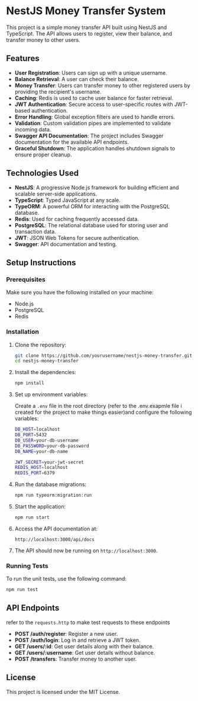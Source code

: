 
# NestJS Money Transfer System

This project is a simple money transfer API built using NestJS and TypeScript. The API allows users to register, view their balance, and transfer money to other users.

## Features

- **User Registration**: Users can sign up with a unique username.
- **Balance Retrieval**: A user can check their balance.
- **Money Transfer**: Users can transfer money to other registered users by providing the recipient's username.
- **Caching**: Redis is used to cache user balance for faster retrieval.
- **JWT Authentication**: Secure access to user-specific routes with JWT-based authentication.
- **Error Handling**: Global exception filters are used to handle errors.
- **Validation**: Custom validation pipes are implemented to validate incoming data.
- **Swagger API Documentation**: The project includes Swagger documentation for the available API endpoints.
- **Graceful Shutdown**: The application handles shutdown signals to ensure proper cleanup.

## Technologies Used

- **NestJS**: A progressive Node.js framework for building efficient and scalable server-side applications.
- **TypeScript**: Typed JavaScript at any scale.
- **TypeORM**: A powerful ORM for interacting with the PostgreSQL database.
- **Redis**: Used for caching frequently accessed data.
- **PostgreSQL**: The relational database used for storing user and transaction data.
- **JWT**: JSON Web Tokens for secure authentication.
- **Swagger**: API documentation and testing.

## Setup Instructions

### Prerequisites

Make sure you have the following installed on your machine:

- Node.js
- PostgreSQL
- Redis


### Installation

1. Clone the repository:

   ```bash
   git clone https://github.com/yourusername/nestjs-money-transfer.git
   cd nestjs-money-transfer
   ```

2. Install the dependencies:

   ```bash
   npm install
   ```

3. Set up environment variables:

   Create a `.env` file in the root directory (refer to the .env.exapmle file i created for the project to make things easier)and configure the following variables:

   ```bash
   DB_HOST=localhost
   DB_PORT=5432
   DB_USER=your-db-username
   DB_PASSWORD=your-db-password
   DB_NAME=your-db-name

   JWT_SECRET=your-jwt-secret
   REDIS_HOST=localhost
   REDIS_PORT=6379
   ```

4. Run the database migrations:

   ```bash
   npm run typeorm:migration:run
   ```

5. Start the application:

   ```bash
   npm run start
   ```

6. Access the API documentation at:

   ```
   http://localhost:3000/api/docs
   ```



7. The API should now be running on `http://localhost:3000`.

### Running Tests

To run the unit tests, use the following command:

```bash
npm run test
```

## API Endpoints
refer to the ```requests.http``` to make test requests to these endpoints

- **POST /auth/register**: Register a new user.
- **POST /auth/login**: Log in and retrieve a JWT token.
- **GET /users/:id**: Get user details along with their balance.
- **GET /users/:username**: Get user details without balance.
- **POST /transfers**: Transfer money to another user.

## License

This project is licensed under the MIT License.
